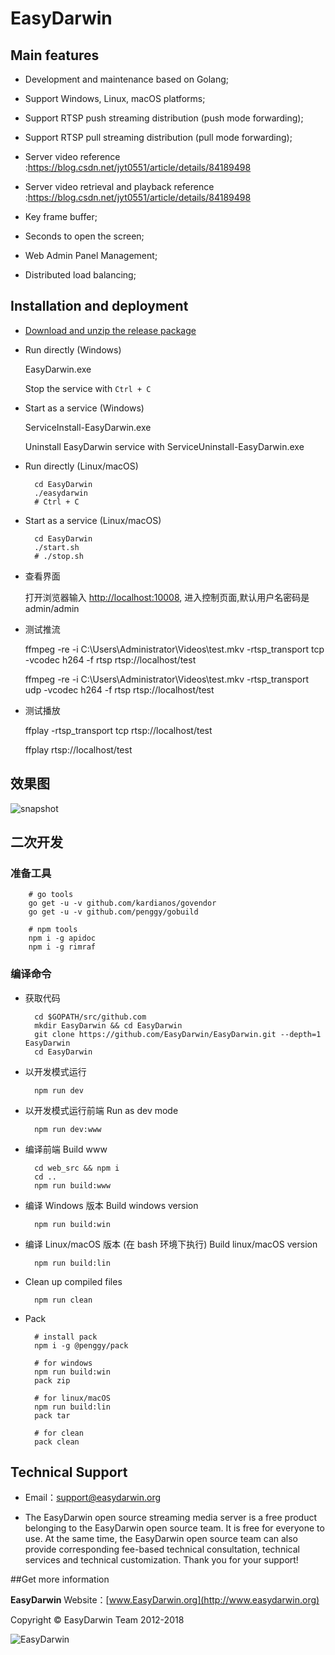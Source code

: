 # EasyDarwin

## Main features

- Development and maintenance based on Golang;

- Support Windows, Linux, macOS platforms;

- Support RTSP push streaming distribution (push mode forwarding);

- Support RTSP pull streaming distribution (pull mode forwarding);

- Server video reference :https://blog.csdn.net/jyt0551/article/details/84189498

- Server video retrieval and playback reference :https://blog.csdn.net/jyt0551/article/details/84189498

- Key frame buffer;

- Seconds to open the screen;

- Web Admin Panel Management;

- Distributed load balancing;


## Installation and deployment

- [Download and unzip the release package](https://github.com/EasyDarwin/EasyDarwin/releases)

- Run directly (Windows)

    EasyDarwin.exe
    
    Stop the service with `Ctrl + C`

- Start as a service (Windows)

    ServiceInstall-EasyDarwin.exe
    
    Uninstall EasyDarwin service with ServiceUninstall-EasyDarwin.exe

- Run directly (Linux/macOS)

		cd EasyDarwin
		./easydarwin
		# Ctrl + C

- Start as a service (Linux/macOS)

		cd EasyDarwin
		./start.sh
		# ./stop.sh

- 查看界面
	
	打开浏览器输入 [http://localhost:10008](http://localhost:10008), 进入控制页面,默认用户名密码是admin/admin

- 测试推流

	ffmpeg -re -i C:\Users\Administrator\Videos\test.mkv -rtsp_transport tcp -vcodec h264 -f rtsp rtsp://localhost/test

	ffmpeg -re -i C:\Users\Administrator\Videos\test.mkv -rtsp_transport udp -vcodec h264 -f rtsp rtsp://localhost/test
			

- 测试播放

	ffplay -rtsp_transport tcp rtsp://localhost/test

	ffplay rtsp://localhost/test 

## 效果图

![snapshot](http://ww1.sinaimg.cn/large/79414a05ly1fwzqdbi8efj20w00mrn0c.jpg)

## 二次开发

### 准备工具

        # go tools
        go get -u -v github.com/kardianos/govendor
        go get -u -v github.com/penggy/gobuild

        # npm tools
        npm i -g apidoc
        npm i -g rimraf


### 编译命令

- 获取代码

        cd $GOPATH/src/github.com
        mkdir EasyDarwin && cd EasyDarwin
        git clone https://github.com/EasyDarwin/EasyDarwin.git --depth=1 EasyDarwin
        cd EasyDarwin

- 以开发模式运行

        npm run dev

- 以开发模式运行前端 Run as dev mode

        npm run dev:www       

- 编译前端  Build www

        cd web_src && npm i
        cd ..
        npm run build:www

- 编译 Windows 版本 Build windows version

        npm run build:win

- 编译 Linux/macOS 版本 (在 bash 环境下执行) Build linux/macOS version

        npm run build:lin       

- Clean up compiled files

        npm run clean 

- Pack

        # install pack
        npm i -g @penggy/pack

        # for windows
        npm run build:win
        pack zip

        # for linux/macOS
        npm run build:lin
        pack tar

        # for clean
        pack clean


## Technical Support

- Email：[support@easydarwin.org](mailto:support@easydarwin.org) 

- The EasyDarwin open source streaming media server is a free product belonging to the EasyDarwin open source team. It is free for everyone to use. At the same time, the EasyDarwin open source team can also provide corresponding fee-based technical consultation, technical services and technical customization. Thank you for your support!


##Get more information

**EasyDarwin** Website：[www.EasyDarwin.org](http://www.easydarwin.org)

Copyright &copy; EasyDarwin Team 2012-2018

![EasyDarwin](http://www.easydarwin.org/skin/easydarwin/images/wx_qrcode.jpg)

